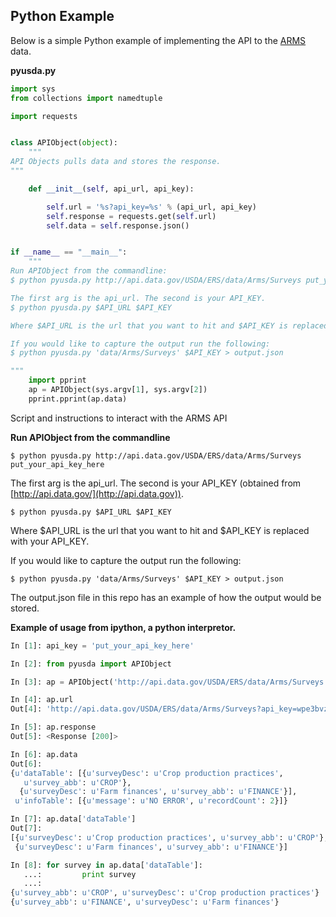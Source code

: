 Python Example
--------------

Below is a simple Python example of implementing the API to the [ARMS](http://ers.usda.gov/data-products/arms-farm-financial-and-crop-production-practices.aspx) data.

__pyusda.py__
```python
import sys
from collections import namedtuple

import requests


class APIObject(object):
    """
API Objects pulls data and stores the response.
"""

    def __init__(self, api_url, api_key):

        self.url = '%s?api_key=%s' % (api_url, api_key)
        self.response = requests.get(self.url)
        self.data = self.response.json()


if __name__ == "__main__":
    """
Run APIObject from the commandline:
$ python pyusda.py http://api.data.gov/USDA/ERS/data/Arms/Surveys put_your_api_key_here

The first arg is the api_url. The second is your API_KEY.
$ python pyusda.py $API_URL $API_KEY

Where $API_URL is the url that you want to hit and $API_KEY is replaced with your API_KEY.

If you would like to capture the output run the following:
$ python pyusda.py 'data/Arms/Surveys' $API_KEY > output.json

"""
    import pprint
    ap = APIObject(sys.argv[1], sys.argv[2])
    pprint.pprint(ap.data)
```

Script and instructions to interact with the ARMS API


__Run APIObject from the commandline__
```
$ python pyusda.py http://api.data.gov/USDA/ERS/data/Arms/Surveys put_your_api_key_here
```

The first arg is the api_url. The second is your API_KEY (obtained from [http://api.data.gov/](http://api.data.gov)).
```
$ python pyusda.py $API_URL $API_KEY
```
Where $API_URL is the url that you want to hit and $API_KEY is replaced with your API_KEY.

If you would like to capture the output run the following:
```
$ python pyusda.py 'data/Arms/Surveys' $API_KEY > output.json
```
The output.json file in this repo has an example of how the output would be stored.


__Example of usage from ipython, a python interpretor.__
```python
In [1]: api_key = 'put_your_api_key_here'

In [2]: from pyusda import APIObject

In [3]: ap = APIObject('http://api.data.gov/USDA/ERS/data/Arms/Surveys', api_key)

In [4]: ap.url
Out[4]: 'http://api.data.gov/USDA/ERS/data/Arms/Surveys?api_key=wpe3bvzE0cO9VpVMSCfo6ULSq4ecjy2BKVZ6sOvF'

In [5]: ap.response
Out[5]: <Response [200]>

In [6]: ap.data
Out[6]:
{u'dataTable': [{u'surveyDesc': u'Crop production practices',
   u'survey_abb': u'CROP'},
  {u'surveyDesc': u'Farm finances', u'survey_abb': u'FINANCE'}],
 u'infoTable': [{u'message': u'NO ERROR', u'recordCount': 2}]}

In [7]: ap.data['dataTable']
Out[7]:
[{u'surveyDesc': u'Crop production practices', u'survey_abb': u'CROP'},
 {u'surveyDesc': u'Farm finances', u'survey_abb': u'FINANCE'}]

In [8]: for survey in ap.data['dataTable']:
   ...:         print survey
   ...:
{u'survey_abb': u'CROP', u'surveyDesc': u'Crop production practices'}
{u'survey_abb': u'FINANCE', u'surveyDesc': u'Farm finances'}

